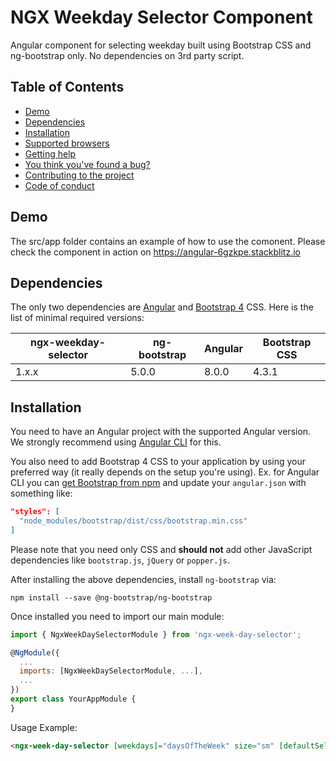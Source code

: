 # NGX Weekday Selector Component

Angular component for selecting weekday built using Bootstrap CSS and ng-bootstrap only. No dependencies on 3rd party script.

## Table of Contents

- [Demo](#demo)
- [Dependencies](#dependencies)
- [Installation](#installation)
- [Supported browsers](#supported-browsers)
- [Getting help](#getting-help)
- [You think you've found a bug?](#you-think-youve-found-a-bug)
- [Contributing to the project](#contributing-to-the-project)
- [Code of conduct](#code-of-conduct)

## Demo
The src/app folder contains an example of how to use the comonent. 
Please check the component in action on https://angular-6gzkpe.stackblitz.io

## Dependencies

The only two dependencies are [Angular](https://angular.io) and [Bootstrap 4](https://getbootstrap.com) CSS.
Here is the list of minimal required versions:

ngx-weekday-selector| ng-bootstrap | Angular | Bootstrap CSS | 
--------------------| ------------ | ------- | ------------- |
1.x.x               | 5.0.0        | 8.0.0   | 4.3.1         |

## Installation

You need to have an Angular project with the supported Angular version. We strongly recommend using [Angular CLI](https://cli.angular.io) for this.

You also need to add Bootstrap 4 CSS to your application by using your preferred way (it really depends on the setup you're using). Ex. for Angular CLI you can [get Bootstrap from npm](https://www.npmjs.com/package/bootstrap) and update your `angular.json` with something like:

```json
"styles": [
  "node_modules/bootstrap/dist/css/bootstrap.min.css"
]
```

Please note that you need only CSS and **should not** add other JavaScript dependencies like `bootstrap.js`, `jQuery` or `popper.js`.

After installing the above dependencies, install `ng-bootstrap` via:
```shell
npm install --save @ng-bootstrap/ng-bootstrap
```

Once installed you need to import our main module:
```js
import { NgxWeekDaySelectorModule } from 'ngx-week-day-selector';

@NgModule({
  ...
  imports: [NgxWeekDaySelectorModule, ...],
  ...
})
export class YourAppModule {
}
```

Usage Example:

```html
<ngx-week-day-selector [weekdays]="daysOfTheWeek" size="sm" [defaultSelection]="default" (onDaySelected)="onSelection($event)"></ngx-week-day-selector>
```